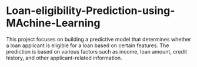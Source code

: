 # Loan-eligibility-Prediction-using-MAchine-Learning
This project focuses on building a predictive model that determines whether a loan applicant is eligible for a loan based on certain features. The prediction is based on various factors such as income, loan amount, credit history, and other applicant-related information. 
